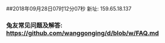 ##2018年09月28日07时12分07秒 新址: 159.65.18.137
### 兔友常见问题及解答: https://github.com/wanggonging/d/blob/w/FAQ.md

